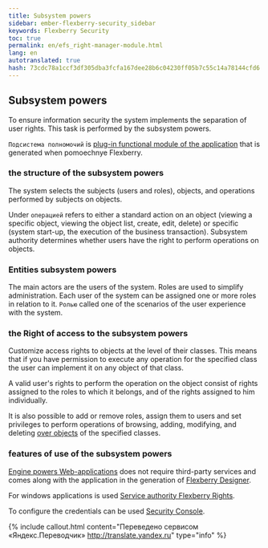 ```yaml
--- 
title: Subsystem powers 
sidebar: ember-flexberry-security_sidebar 
keywords: Flexberry Security 
toc: true 
permalink: en/efs_right-manager-module.html 
lang: en 
autotranslated: true 
hash: 73cdc78a1ccf3df305dba3fcfa167dee28b6c04230ff05b7c55c14a78144cfd6 
--- 
```


## Subsystem powers 

To ensure information security the system implements the separation of user rights. This task is performed by the subsystem powers. 

`Подсистема полномочий` is [plug-in functional module of the application](fd_prototype-creation.html) that is generated when pomoechnye Flexberry. 

### the structure of the subsystem powers 

The system selects the subjects (users and roles), objects, and operations performed by subjects on objects. 

Under `операцией` refers to either a standard action on an object (viewing a specific object, viewing the object list, create, edit, delete) or specific (system start-up, the execution of the business transaction). Subsystem authority determines whether users have the right to perform operations on objects. 

### Entities subsystem powers 

The main actors are the users of the system. Roles are used to simplify administration. Each user of the system can be assigned one or more roles in relation to it. `Ролью` called one of the scenarios of the user experience with the system. 

### the Right of access to the subsystem powers 

Customize access rights to objects at the level of their classes. This means that if you have permission to execute any operation for the specified class the user can implement it on any object of that class. 

A valid user's rights to perform the operation on the object consist of rights assigned to the roles to which it belongs, and of the rights assigned to him individually. 

It is also possible to add or remove roles, assign them to users and set privileges to perform operations of browsing, adding, modifying, and deleting [over objects](efs_security-rights-objects.html) of the specified classes. 

### features of use of the subsystem powers 

[Engine powers Web-applications](fa_right-manager.html) does not require third-party services and comes along with the application in the generation of [Flexberry Designer](fd_landing_page.html). 

For windows applications is used [Service authority Flexberry Rights](efs_security-legacy-services.html). 

To configure the credentials can be used [Security Console](efs_security-console.html). 



{% include callout.html content="Переведено сервисом «Яндекс.Переводчик» <http://translate.yandex.ru>" type="info" %}
